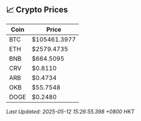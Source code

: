 ## 📈 Crypto Prices

| Coin | Price |
| ---- | ----- |
| BTC | $105461.3977 |
| ETH | $2579.4735 |
| BNB | $664.5095 |
| CRV | $0.8110 |
| ARB | $0.4734 |
| OKB | $55.7548 |
| DOGE | $0.2480 |

_Last Updated: 2025-05-12 15:26:55.398 +0800 HKT_